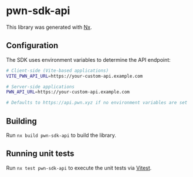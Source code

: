 # pwn-sdk-api

This library was generated with [Nx](https://nx.dev).

## Configuration

The SDK uses environment variables to determine the API endpoint:

```bash
# Client-side (Vite-based applications)
VITE_PWN_API_URL=https://your-custom-api.example.com

# Server-side applications
PWN_API_URL=https://your-custom-api.example.com

# Defaults to https://api.pwn.xyz if no environment variables are set
```

## Building

Run `nx build pwn-sdk-api` to build the library.

## Running unit tests

Run `nx test pwn-sdk-api` to execute the unit tests via [Vitest](https://vitest.dev/).
